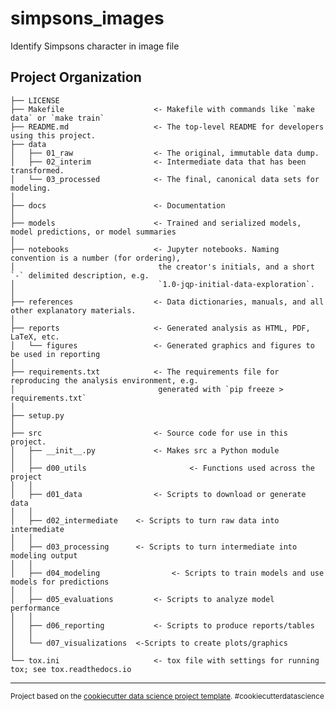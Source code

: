 simpsons_images
==============================

Identify Simpsons character in image file

Project Organization
----

	├── LICENSE
	├── Makefile           			<- Makefile with commands like `make data` or `make train`
	├── README.md         	 		<- The top-level README for developers using this project.
	├── data
	│   ├── 01_raw         			<- The original, immutable data dump.
	│   ├── 02_interim     			<- Intermediate data that has been transformed.
	│   └── 03_processed   			<- The final, canonical data sets for modeling.
	│
	├── docs               			<- Documentation
	│
	├── models             			<- Trained and serialized models, model predictions, or model summaries
	│
	├── notebooks          			<- Jupyter notebooks. Naming convention is a number (for ordering),
	│                         	 	 the creator's initials, and a short `-` delimited description, e.g.
	│                         		 `1.0-jqp-initial-data-exploration`.
	│
	├── references         			<- Data dictionaries, manuals, and all other explanatory materials.
	│
	├── reports            			<- Generated analysis as HTML, PDF, LaTeX, etc.
	│   └── figures        			<- Generated graphics and figures to be used in reporting
	│
	├── requirements.txt   			<- The requirements file for reproducing the analysis environment, e.g.
	│                         	 	 generated with `pip freeze > requirements.txt`
	│
	├── setup.py  
	│
	├── src                			<- Source code for use in this project.
	│   ├── __init__.py    			<- Makes src a Python module
	│   │
	│   ├── d00_utils						<- Functions used across the project
	│   │
	│   ├── d01_data       			<- Scripts to download or generate data
	│   │
	│   ├── d02_intermediate  	<- Scripts to turn raw data into intermediate
	│   │
	│   ├── d03_processing    	<- Scripts to turn intermediate into modeling output
	│   │												
	│   ├── d04_modeling				<- Scripts to train models and use models for predictions                 
	│   │
	│   ├── d05_evaluations			<- Scripts to analyze model performance                
	│   │
	│   ├── d06_reporting  			<- Scripts to produce reports/tables               
	│   │
	│   └── d07_visualizations	<-Scripts to create plots/graphics                 
	│
	└── tox.ini            			<- tox file with settings for running tox; see tox.readthedocs.io


----

<p><small>Project based on the <a target="_blank" href="https://drivendata.github.io/cookiecutter-data-science/">cookiecutter data science project template</a>. #cookiecutterdatascience</small></p>
